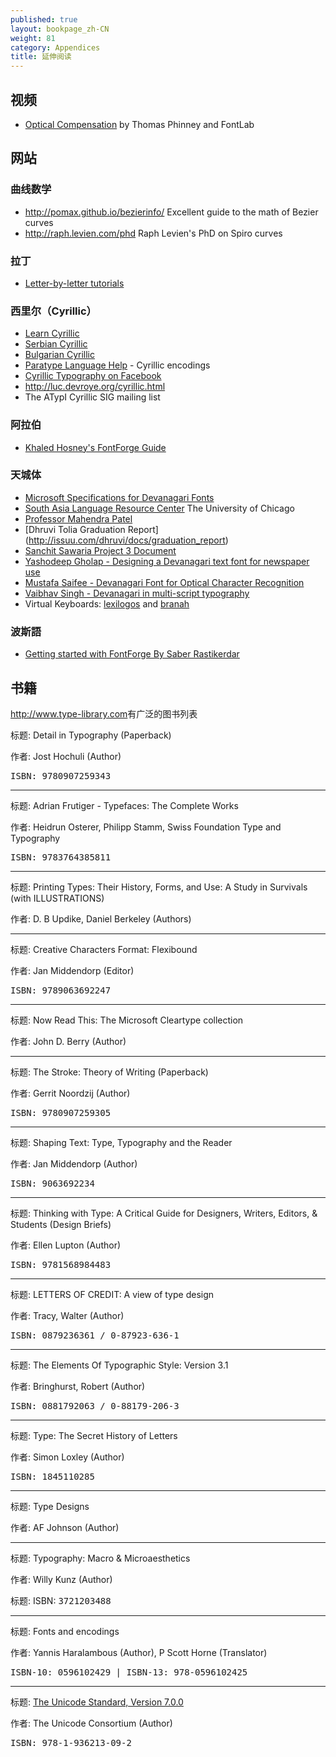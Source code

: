 ```yaml
---
published: true
layout: bookpage_zh-CN
weight: 81
category: Appendices
title: 延伸阅读
---
```


## 视频

* [Optical Compensation](https://www.youtube.com/watch?v=LR-CG5eB3nQ) by Thomas Phinney and FontLab

## 网站

### 曲线数学

* http://pomax.github.io/bezierinfo/ Excellent guide to the math of Bezier curves
* http://raph.levien.com/phd Raph Levien's PhD on Spiro curves

### 拉丁

* [Letter-by-letter tutorials](http://letterpunch.blogspot.com/)

### 西里尔（Cyrillic）

* [Learn Cyrillic](http://learncyrillic.tumblr.com )
* [Serbian Cyrillic](http://tipometar.org/indexEng.html)
* [Bulgarian Cyrillic](http://www.cyrillicsly.com/)
* [Paratype Language Help](http://www.paratype.com/help/language/) - Cyrillic encodings
* [Cyrillic Typography on Facebook](https://www.facebook.com/groups/170175253103197/)
* http://luc.devroye.org/cyrillic.html
* The ATypI Cyrillic SIG mailing list

### 阿拉伯

* [Khaled Hosney's FontForge Guide](http://ojuba.org/wiki/docs/%D8%AA%D8%B7%D9%88%D9%8A%D8%B1_%D8%A7%D9%84%D8%AE%D8%B7%D9%88%D8%B7)

### 天城体

* [Microsoft Specifications for Devanagari Fonts](http://www.microsoft.com/typography/OpenTypeDev/devanagari/intro.htm)
* [South Asia Language Resource Center](http://salrc.uchicago.edu/) The University of Chicago
* [Professor Mahendra Patel](http://patelmc.wordpress.com/mahendrapatel/typedesign/)
* [Dhruvi Tolia Graduation Report] (http://issuu.com/dhruvi/docs/graduation_report)
* [Sanchit Sawaria Project 3 Document](http://issuu.com/sanchitsawaria/docs/kathandoc)
* [Yashodeep Gholap - Designing a Devanagari text font for newspaper use](http://www.yashodeepgholap.com/Article.html)
* [Mustafa Saifee - Devanagari Font for Optical Character Recognition](https://www.behance.net/gallery/11968313/Devanagari-Font-for-Optical-Character-Recognition)
* [Vaibhav Singh - Devanagari in multi-script typography](http://issuu.com/typefacedesign/docs/vaibhav_singh_dissertation)
* Virtual Keyboards: [lexilogos](http://www.lexilogos.com/keyboard/devanagari.htm) and [branah](http://www.branah.com/devanagariinscript)

### 波斯語

* [Getting started with FontForge By Saber Rastikerdar](https://rastikerdar.github.io/getting-started-with-fontforge/)

## 书籍

<http://www.type-library.com>有广泛的图书列表

标题: Detail in Typography (Paperback)

作者: Jost Hochuli (Author)

<tt>ISBN: 9780907259343</tt>

<hr />

标题: Adrian Frutiger - Typefaces: The Complete Works

作者: Heidrun Osterer, Philipp Stamm, Swiss Foundation Type and Typography

<tt>ISBN: 9783764385811</tt>

<hr />

标题: Printing Types: Their History, Forms, and Use: A Study in Survivals (with ILLUSTRATIONS)

作者: D. B Updike,  Daniel Berkeley (Authors)

<hr />

标题: Creative Characters Format: Flexibound

作者: Jan Middendorp (Editor)

<tt>ISBN: 9789063692247</tt>

<hr />

标题: Now Read This: The Microsoft Cleartype collection

作者: John D. Berry (Author)

<hr />

标题: The Stroke: Theory of Writing (Paperback)

作者: Gerrit Noordzij (Author)

<tt>ISBN: 9780907259305</tt>

<hr />

标题: Shaping Text: Type, Typography and the Reader

作者: Jan Middendorp  (Author)

<tt>ISBN: 9063692234</tt>

<hr />

标题: Thinking with Type: A Critical Guide for Designers, Writers, Editors, &amp; Students (Design Briefs)

作者: Ellen Lupton (Author)

<tt>ISBN: 9781568984483</tt>

<hr />

标题: LETTERS OF CREDIT: A view of type design

作者: Tracy, Walter (Author)

<tt>ISBN: 0879236361 / 0-87923-636-1</tt>

<hr />

标题: The Elements Of Typographic Style: Version 3.1

作者: Bringhurst, Robert (Author)

<tt>ISBN: 0881792063 / 0-88179-206-3</tt>

<hr />

标题: Type: The Secret History of Letters

作者: Simon Loxley (Author)

<tt>ISBN: 1845110285</tt>

<hr />

标题: Type Designs

作者: AF Johnson (Author)

<hr />

标题: Typography: Macro &amp; Microaesthetics

作者: Willy Kunz (Author)

标题: ISBN: <tt>3721203488</tt>

<hr />

标题: Fonts and encodings

作者: Yannis Haralambous (Author), P Scott Horne (Translator)</tt>

<tt>ISBN-10: 0596102429 | ISBN-13: 978-0596102425</tt>

<hr />

标题: [The Unicode Standard, Version 7.0.0](http://www.unicode.org/versions/Unicode7.0.0/)

作者: The Unicode Consortium (Author)

<tt>ISBN: 978-1-936213-09-2</tt>
